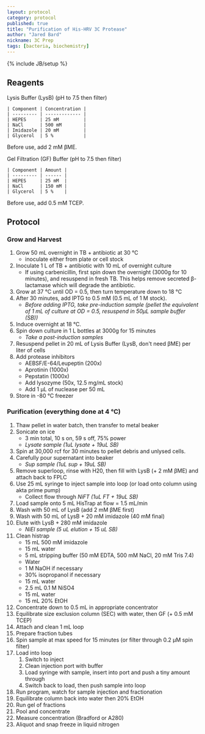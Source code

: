 ```yaml
---
layout: protocol
category: protocol
published: true
title: "Purification of His-HRV 3C Protease"
author: "Jared Bard"
nickname: 3C Prep
tags: [bacteria, biochemistry]
---
```

{% include JB/setup %}

## Reagents
Lysis Buffer (LysB) (pH to 7.5 then filter)

    | Component | Concentration |
    | --------- | ------------- |
    | HEPES     | 25 mM         |
    | NaCl      | 500 mM        |
    | Imidazole | 20 mM         |
    | Glycerol  | 5 %           |

Before use, add 2 mM βME.

Gel Filtration (GF) Buffer (pH to 7.5 then filter)

    | Component | Amount |
    | --------- | ------ |
    | HEPES     | 25 mM  |
    | NaCl      | 150 mM |
    | Glycerol  | 5 %    |

Before use, add 0.5 mM TCEP.

## Protocol
### Grow and Harvest
1. Grow 50 mL overnight in TB + antibiotic at 30 °C
    - inoculate either from plate or cell stock
2. Inoculate 1 L of TB + antibiotic with 10 mL of overnight culture
    - If using carbenicillin, first spin down the overnight (3000g for 10 minutes), and resuspend in fresh TB. This helps remove secreted β-lactamase which will degrade the antibiotic.
3. Grow at 37 °C until OD = 0.5, then turn temperature down to 18 °C
4. After 30 minutes, add IPTG to 0.5 mM (0.5 mL of 1 M stock).
    - _Before adding IPTG, take pre-induction sample (pellet the equivalent of 1 mL of culture at OD = 0.5, resuspend in 50µL sample buffer (SB))_
5. Induce overnight at 18 °C.
6. Spin down culture in 1 L bottles at 3000g for 15 minutes
    - _Take a post-induction samples_
7. Resuspend pellet in 20 mL of Lysis Buffer (LysB, don't need βME) per liter of cells
8. Add protease inhibitors
    - AEBSF/E-64/Leupeptin (200x)
    - Aprotinin (1000x)
    - Pepstatin (1000x)
    - Add lysozyme (50x, 12.5 mg/mL stock)
    - Add 1 µL of nuclease per 50 mL
9. Store in -80 °C freezer

### Purification (everything done at 4 °C)
1. Thaw pellet in water batch, then transfer to metal beaker
2. Sonicate on ice
    - 3 min total, 10 s on, 59 s off, 75% power
    - _Lysate sample (1uL lysate + 19uL SB)_
3. Spin at 30,000 rcf for 30 minutes to pellet debris and unlysed cells.
4. Carefully pour supernatant into beaker
    - _Sup sample (1uL sup + 19uL SB)_
5. Remove superloop, rinse with H20, then fill with LysB (+ 2 mM βME) and attach back to FPLC
6. Use 25 mL syringe to inject sample into loop (or load onto column using akta prime pump)
    - Collect flow through _NiFT (1uL FT + 19uL SB)_
7. Load sample onto 5 mL HisTrap at flow = 1.5 mL/min
8. Wash with 50 mL of LysB (add 2 mM βME first)
9. Wash with 50 mL of LysB + 20 mM imidazole (40 mM final)
10. Elute with LysB + 280 mM imidazole
    - _NiEl sample (5 uL elution + 15 uL SB)_
11. Clean histrap
    - 15 mL 500 mM imidazole
    - 15 mL water
    - 5 mL stripping buffer (50 mM EDTA, 500 mM NaCl, 20 mM Tris 7.4)
    - Water
    - 1 M NaOH if necessary
    - 30% isopropanol if necessary
    - 15 mL water
    - 2.5 mL 0.1 M NiSO4
    - 15 mL water
    - 15 mL 20% EtOH
11. Concentrate down to 0.5 mL in appropriate concentrator
12. Equilibrate size exclusion column (SEC) with water, then GF (+ 0.5 mM TCEP)
13. Attach and clean 1 mL loop
14. Prepare fraction tubes
15. Spin sample at max speed for 15 minutes (or filter through 0.2 µM spin filter)
16. Load into loop
    1. Switch to inject
    2. Clean injection port with buffer
    3. Load syringe with sample, insert into port and push a tiny amount through
    4. Switch back to load, then push sample into loop
17. Run program, watch for sample injection and fractionation
18. Equilibrate column back into water then 20% EtOH
19. Run gel of fractions
20. Pool and concentrate
21. Measure concentration (Bradford or A280)
22. Aliquot and snap freeze in liquid nitrogen
